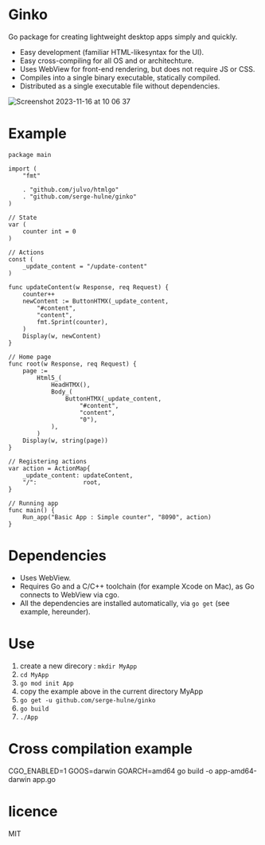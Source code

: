 # Ginko
Go package for creating lightweight desktop apps simply and quickly.
- Easy development (familiar HTML-likesyntax for the UI).
- Easy cross-compiling for all OS and or architechture.
- Uses WebView for front-end rendering, but does not require JS or CSS.
- Compiles into a single binary executable, statically compiled.
- Distributed as a single executable file without dependencies.

![Screenshot 2023-11-16 at 10 06 37](https://github.com/serge-hulne/ginko/assets/303502/5cd2aeaf-3f0e-415e-854b-dc0f72b1feb3)


# Example

```
package main

import (
	"fmt"

	. "github.com/julvo/htmlgo"
	. "github.com/serge-hulne/ginko"
)

// State
var (
	counter int = 0
)

// Actions
const (
	_update_content = "/update-content"
)

func updateContent(w Response, req Request) {
	counter++
	newContent := ButtonHTMX(_update_content,
		"#content",
		"content",
		fmt.Sprint(counter),
	)
	Display(w, newContent)
}

// Home page
func root(w Response, req Request) {
	page :=
		Html5_(
			HeadHTMX(),
			Body_(
				ButtonHTMX(_update_content,
					"#content",
					"content",
					"0"),
			),
		)
	Display(w, string(page))
}

// Registering actions
var action = ActionMap{
	_update_content: updateContent,
	"/":             root,
}

// Running app
func main() {
	Run_app("Basic App : Simple counter", "8090", action)
}

```

# Dependencies
- Uses WebView.
- Requires Go and a C/C++ toolchain (for example Xcode on Mac), as Go connects to WebView via cgo.
- All the dependencies are installed automatically, via `go get` (see example, hereunder).

# Use
1. create a new direcory : `mkdir MyApp`
2. `cd MyApp`
3. `go mod init App`
5. copy the example above in the current directory MyApp 
6. `go get -u github.com/serge-hulne/ginko`
7. `go build`
8. `./App`

# Cross compilation example
CGO_ENABLED=1 GOOS=darwin GOARCH=amd64 go build -o app-amd64-darwin app.go

# licence 
MIT

